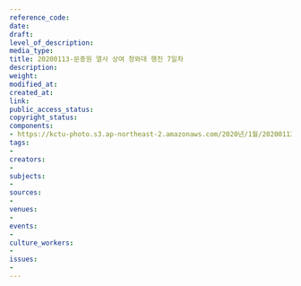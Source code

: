 ```yaml
---
reference_code: 
date: 
draft: 
level_of_description: 
media_type: 
title: 20200113-문중원 열사 상여 청와대 행진 7일차
description: 
weight: 
modified_at: 
created_at: 
link: 
public_access_status: 
copyright_status: 
components:
- https://kctu-photo.s3.ap-northeast-2.amazonaws.com/2020년/1월/20200113-문중원+열사+상여+청와대+행진+7일차/_CTU4758.jpg
tags:
- 
creators:
- 
subjects:
- 
sources:
- 
venues:
- 
events:
- 
culture_workers:
- 
issues:
- 
---
```

